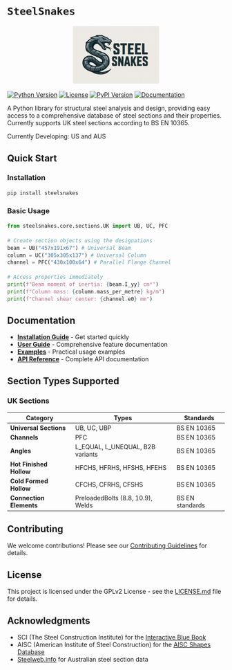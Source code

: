 # `SteelSnakes`

<!-- Centered HTML-image logo -->
<p align="center"><img src="./logo-4.png" alt="SteelSnakes Logo" width="200"/></p>

[![Python Version](https://img.shields.io/badge/python-3.11+-blue.svg)](https://python.org)
[![License](https://img.shields.io/badge/license-GPLv2-blue.svg)](https://github.com/waynemaranga/steelsnakes/blob/main/LICENSE.md)
[![PyPI Version](https://img.shields.io/pypi/v/steelsnakes.svg)](https://pypi.org/project/steelsnakes/)
[![Documentation](https://img.shields.io/badge/docs-mkdocs-blue.svg)](https://steelsnakes.readthedocs.io/)
<!-- [![Build Status](https://img.shields.io/github/actions/workflow/status/steelsnakes/steelsnakes/ci.yml?branch=main)]( -->

A Python library for structural steel analysis and design, providing easy access to a comprehensive database of steel sections and their properties. Currently supports UK steel sections according to BS EN 10365.

Currently Developing: US and AUS


## Quick Start

### Installation

```bash
pip install steelsnakes
```

### Basic Usage

```python
from steelsnakes.core.sections.UK import UB, UC, PFC

# Create section objects using the designations
beam = UB("457x191x67") # Universal Beam
column = UC("305x305x137") # Universal Column
channel = PFC("430x100x64") # Parallel Flange Channel

# Access properties immediately
print(f"Beam moment of inertia: {beam.I_yy} cm⁴")
print(f"Column mass: {column.mass_per_metre} kg/m")
print(f"Channel shear center: {channel.e0} mm")
```

<!-- ### Advanced Search

```python
from steelsnakes.core.sections.UK import get_database, SectionType

database = get_database()

# Find heavy beams
heavy_beams = database.search_sections(SectionType.UB, mass_per_metre__gt=200)

# Find deep channels
deep_channels = database.search_sections(SectionType.PFC, h__gt=300,b__gt=100
)
``` -->

## Documentation

- **[Installation Guide](https://steelsnakes.readthedocs.io/getting-started/installation/)** - Get started quickly
- **[User Guide](https://steelsnakes.readthedocs.io/user-guide/section-types/)** - Comprehensive feature documentation
- **[Examples](https://steelsnakes.readthedocs.io/examples/basic/)** - Practical usage examples
- **[API Reference](https://steelsnakes.readthedocs.io/reference/core/)** - Complete API documentation

## Section Types Supported
### UK Sections

| Category                | Types                             | Standards       |
| ----------------------- | --------------------------------- | --------------- |
| **Universal Sections**  | UB, UC, UBP                       | BS EN 10365     |
| **Channels**            | PFC                               | BS EN 10365     |
| **Angles**              | L_EQUAL, L_UNEQUAL, B2B variants  | BS EN 10365     |
| **Hot Finished Hollow** | HFCHS, HFRHS, HFSHS, HFEHS        | BS EN 10365     |
| **Cold Formed Hollow**  | CFCHS, CFRHS, CFSHS               | BS EN 10365     |
| **Connection Elements** | PreloadedBolts (8.8, 10.9), Welds | BS EN standards |

## Contributing

We welcome contributions! Please see our [Contributing Guidelines](https://steelsnakes.readthedocs.io/contributing/guidelines/) for details.

## License

This project is licensed under the GPLv2 License - see the [LICENSE.md](https://github.com/waynemaranga/steelsnakes/blob/main/LICENSE.md) file for details.

## Acknowledgments

- SCI (The Steel Construction Institute) for the [Interactive Blue Book](https://www.steelforlifebluebook.co.uk/)
- AISC (American Institute of Steel Construction) for the [AISC Shapes Database](https://www.aisc.org/publications/steel-construction-manual-resources/16th-ed-steel-construction-manual/aisc-shapes-database-v16.0/)
- [Steelweb.info](http://www.steelweb.info/) for Australian steel section data
